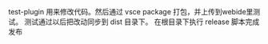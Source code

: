 test-plugin 用来修改代码。然后通过  vsce package 打包，并上传到webide里测试。
测试通过以后把改动同步到 dist 目录下。
在根目录下执行 release 脚本完成发布